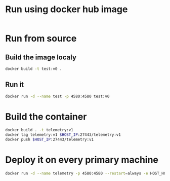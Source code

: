 
# Run using docker hub image

```bash

```

# Run from source

## Build the image localy

```bash
docker build -t test:v0 .
```

## Run it

```bash
docker run -d --name test -p 4580:4580 test:v0
``` 

# Build the container

```bash
docker build . -t telemetry:v1
docker tag telemetry:v1 $HOST_IP:27443/telemetry:v1
docker push $HOST_IP:27443/telemetry:v1
```

# Deploy it on every primary machine

```bash
docker run -d --name telemetry -p 4580:4580 --restart=always -e HOST_HOSTNAME=`hostname` -e REFRESH_SECONDS="2" telemetry:v1
```

